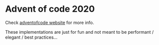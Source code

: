 # Advent of code 2020

Check [adventofcode website](https://adventofcode.com/2020) for more info.

These implementations are just for fun and not meant to be performant / elegant / best practices...
